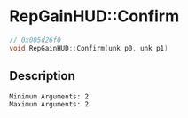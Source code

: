 # RepGainHUD::Confirm
```c
// 0x005d26f0
void RepGainHUD::Confirm(unk p0, unk p1)
```
## Description
```
Minimum Arguments: 2
Maximum Arguments: 2
```
